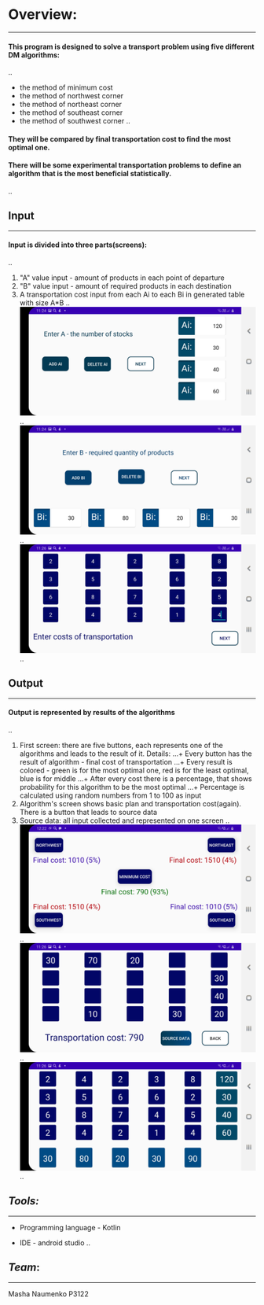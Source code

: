 # Overview:
***
#### This program is designed to solve a transport problem using five different DM algorithms:
..
+ the method of minimum cost
+ the method of northwest corner
+ the method of northeast corner
+ the method of southeast corner
+ the method of southwest corner
..
#### They will be compared by final transportation cost to find the most optimal one.
#### There will be some experimental transportation problems to define an algorithm that is the most beneficial statistically.
..
## Input
***
#### Input is divided into three parts(screens):
..
1. "A" value input - amount of products in each point of departure
2. "B" value input - amount of required products in each destination
3.  A transportation cost input from each Ai to each Bi in generated table with size A*B
..
![](/app/src/main/res/drawable-v24/a_input.jpg)
..
![](/app/src/main/res/drawable-v24/b_input.jpg)
..
![](/app/src/main/res/drawable-v24/transportation_cost.jpg)
..
## Output
***
#### Output is represented by results of the algorithms
..
1. First screen: there are five buttons, each represents one of the algorithms and leads to the result of it.
Details: 
...+ Every button has the result of algorithm - final cost of transportation 
...+ Every result is colored - green is for the most optimal one, red is for the least optimal, blue is for middle
...+ After every cost there is a percentage, that shows probability for this algorithm to be the most optimal
...+ Percentage is calculated using random numbers from 1 to 100 as input 
2. Algorithm's screen shows basic plan and transportation cost(again). There is a button that leads to source data
3. Source data: all input collected and represented on one screen
..
![](/app/src/main/res/drawable-v24/five_algorithms.jpg)
..
![](/app/src/main/res/drawable-v24/result.jpg)
..
![](/app/src/main/res/drawable-v24/source_data.jpg)
..
## *Tools:*
***
+ Programming language - Kotlin

+ IDE - android studio
..
## *Team*:
***
Masha Naumenko P3122
